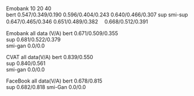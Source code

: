 
Emobank         10                            20                  40                     
bert        0.547/0.349/0.190         0.596/0.404/0.243     0.640/0.466/0.307
sup
smi-sup     0.647/0.465/0.346         0.651/0.489/0.382　   0.668/0.512/0.391


Emobank           all data (V/A)
bert             0.671/0.509/0.355                             
sup              0.681/0.522/0.379    
smi-gan            0.0/0.0


CVAT             all data(V/A)
bert              0.839/0.550                              
sup               0.840/0.561     
smi-gan            0.0/0.0



FaceBook       all data(V/A)
bert            0.678/0.815    
sup             0.682/0.818
smi-Gan          0.0/0.0







